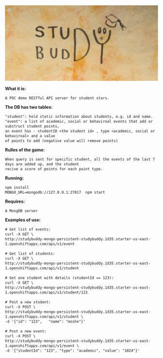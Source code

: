 ![logo](/public/images/logo.jpg)

**What it is:**

    A POC demo RESTful API server for student stars.

**The DB has two tables:**

    "student": hold static information about students, e.g. id and name.
    "event": a list of academic, social or behaviroal events that add or substruct student points,
    an event has - studentID <the student id> , type <academic, social or behaviroal> and a value
    of points to add (negative value will remove points)

**Rulles of the game:**

    When query is sent for specific student, all the events of the last 7 days are added up, and the student
    recive a score of points for each point type.
    

**Running:**

    npm install
    MONGO_URL=mongodb://127.0.0.1:27017  npm start

**Requires:**

    A MongDB server

**Examples of use:**

    # Get list of events:
    curl -X GET \
    http://studybuddy-mongo-persistent-studybuddy.1d35.starter-us-east-1.openshiftapps.com/api/v1/event

    # Get list of students:
    curl -X GET \
    http://studybuddy-mongo-persistent-studybuddy.1d35.starter-us-east-1.openshiftapps.com/api/v1/student

    # Get one student with details (studentId == 123):
    curl -X GET \
    http://studybuddy-mongo-persistent-studybuddy.1d35.starter-us-east-1.openshiftapps.com/api/v1/student/123

    # Post a new stodent:
    curl -X POST \
    http://studybuddy-mongo-persistent-studybuddy.1d35.starter-us-east-1.openshiftapps.com/api/v1/student \
    -d '{"id": "123",	"name": "moshe"}'

    # Post a new event:
    curl -X POST \
    http://studybuddy-mongo-persistent-studybuddy.1d35.starter-us-east-1.openshiftapps.com/api/v1/event \
    -d '{"studentId": "123", "type": "academic", "value": "1024"}'
  

